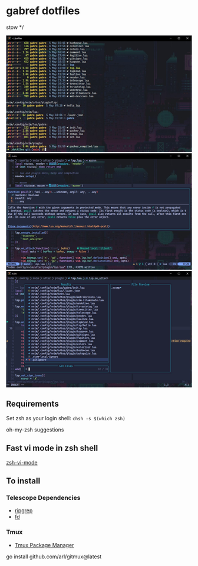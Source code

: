 # gabref dotfiles

stow */

<img src="/.assets/main.jpg" alt="main" width="600px" />
<img src="/.assets/lsp.jpg" alt="main" width="600px" />
<img src="/.assets/telescope.jpg" alt="main" width="600px" />

## Requirements

Set zsh as your login shell:
`chsh -s $(which zsh)`

oh-my-zsh
suggestions

## Fast vi mode in zsh shell
[zsh-vi-mode](https://github.com/jeffreytse/zsh-vi-mode)

## To install

### Telescope Dependencies
* [ripgrep](https://github.com/BurntSushi/ripgrep)
* [fd](https://github.com/sharkdp/fd)

### Tmux 
* [Tmux Package Manager](github.com/tmux-plugins/tpm)

go install github.com/arl/gitmux@latest
